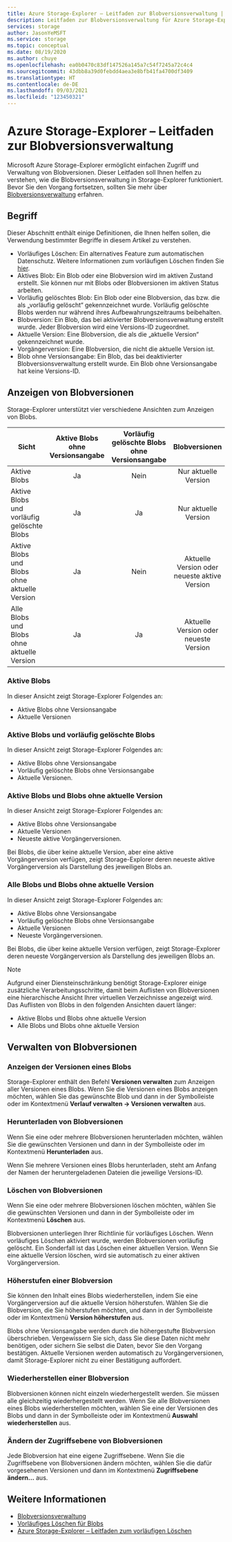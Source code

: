 ```yaml
---
title: Azure Storage-Explorer – Leitfaden zur Blobversionsverwaltung | Microsoft-Dokumentation
description: Leitfaden zur Blobversionsverwaltung für Azure Storage-Explorer
services: storage
author: JasonYeMSFT
ms.service: storage
ms.topic: conceptual
ms.date: 08/19/2020
ms.author: chuye
ms.openlocfilehash: ea0b0470c83df147526a145a7c54f7245a72c4c4
ms.sourcegitcommit: 43dbb8a39d0febdd4aea3e8bfb41fa4700df3409
ms.translationtype: HT
ms.contentlocale: de-DE
ms.lasthandoff: 09/03/2021
ms.locfileid: "123450321"
---
```

# <a name="azure-storage-explorer-blob-versioning-guide"></a>Azure Storage-Explorer – Leitfaden zur Blobversionsverwaltung

Microsoft Azure Storage-Explorer ermöglicht einfachen Zugriff und Verwaltung von Blobversionen. Dieser Leitfaden soll Ihnen helfen zu verstehen, wie die Blobversionsverwaltung in Storage-Explorer funktioniert. Bevor Sie den Vorgang fortsetzen, sollten Sie mehr über [Blobversionsverwaltung](../blobs/versioning-overview.md) erfahren.

## <a name="terminology"></a>Begriff

Dieser Abschnitt enthält einige Definitionen, die Ihnen helfen sollen, die Verwendung bestimmter Begriffe in diesem Artikel zu verstehen.

- Vorläufiges Löschen: Ein alternatives Feature zum automatischen Datenschutz. Weitere Informationen zum vorläufigen Löschen finden Sie [hier](../blobs/soft-delete-blob-overview.md).
- Aktives Blob: Ein Blob oder eine Blobversion wird im aktiven Zustand erstellt. Sie können nur mit Blobs oder Blobversionen im aktiven Status arbeiten.
- Vorläufig gelöschtes Blob: Ein Blob oder eine Blobversion, das bzw. die als „vorläufig gelöscht“ gekennzeichnet wurde. Vorläufig gelöschte Blobs werden nur während ihres Aufbewahrungszeitraums beibehalten.
- Blobversion: Ein Blob, das bei aktivierter Blobversionsverwaltung erstellt wurde. Jeder Blobversion wird eine Versions-ID zugeordnet.
- Aktuelle Version: Eine Blobversion, die als die „aktuelle Version“ gekennzeichnet wurde.
- Vorgängerversion: Eine Blobversion, die nicht die aktuelle Version ist.
- Blob ohne Versionsangabe: Ein Blob, das bei deaktivierter Blobversionsverwaltung erstellt wurde. Ein Blob ohne Versionsangabe hat keine Versions-ID.

## <a name="view-blob-versions"></a>Anzeigen von Blobversionen

Storage-Explorer unterstützt vier verschiedene Ansichten zum Anzeigen von Blobs.

| Sicht | Aktive Blobs ohne Versionsangabe | Vorläufig gelöschte Blobs ohne Versionsangabe | Blobversionen |
| ---- | :----------: | :-----------: | :------------------: |
| Aktive Blobs | Ja | Nein | Nur aktuelle Version |
| Aktive Blobs und vorläufig gelöschte Blobs | Ja | Ja | Nur aktuelle Version |
| Aktive Blobs und Blobs ohne aktuelle Version | Ja | Nein | Aktuelle Version oder neueste aktive Version |
| Alle Blobs und Blobs ohne aktuelle Version | Ja | Ja | Aktuelle Version oder neueste Version |

### <a name="active-blobs"></a>Aktive Blobs

In dieser Ansicht zeigt Storage-Explorer Folgendes an:

- Aktive Blobs ohne Versionsangabe
- Aktuelle Versionen

### <a name="active-blobs-and-soft-deleted-blobs"></a>Aktive Blobs und vorläufig gelöschte Blobs

In dieser Ansicht zeigt Storage-Explorer Folgendes an:

- Aktive Blobs ohne Versionsangabe
- Vorläufig gelöschte Blobs ohne Versionsangabe
- Aktuelle Versionen.

### <a name="active-blobs-and-blobs-without-current-version"></a>Aktive Blobs und Blobs ohne aktuelle Version

In dieser Ansicht zeigt Storage-Explorer Folgendes an:

- Aktive Blobs ohne Versionsangabe
- Aktuelle Versionen
- Neueste aktive Vorgängerversionen. 

Bei Blobs, die über keine aktuelle Version, aber eine aktive Vorgängerversion verfügen, zeigt Storage-Explorer deren neueste aktive Vorgängerversion als Darstellung des jeweiligen Blobs an.

### <a name="all-blobs-and-blobs-without-current-version"></a>Alle Blobs und Blobs ohne aktuelle Version

In dieser Ansicht zeigt Storage-Explorer Folgendes an:

- Aktive Blobs ohne Versionsangabe
- Vorläufig gelöschte Blobs ohne Versionsangabe
- Aktuelle Versionen
- Neueste Vorgängerversionen. 

Bei Blobs, die über keine aktuelle Version verfügen, zeigt Storage-Explorer deren neueste Vorgängerversion als Darstellung des jeweiligen Blobs an.

> [!Note]
> Aufgrund einer Diensteinschränkung benötigt Storage-Explorer einige zusätzliche Verarbeitungsschritte, damit beim Auflisten von Blobversionen eine hierarchische Ansicht Ihrer virtuellen Verzeichnisse angezeigt wird. Das Auflisten von Blobs in den folgenden Ansichten dauert länger:
> 
> - Aktive Blobs und Blobs ohne aktuelle Version
> - Alle Blobs und Blobs ohne aktuelle Version

## <a name="manage-blob-versions"></a>Verwalten von Blobversionen

### <a name="view-versions-of-a-blob"></a>Anzeigen der Versionen eines Blobs

Storage-Explorer enthält den Befehl **Versionen verwalten** zum Anzeigen aller Versionen eines Blobs. Wenn Sie die Versionen eines Blobs anzeigen möchten, wählen Sie das gewünschte Blob und dann in der Symbolleiste oder im Kontextmenü **Verlauf verwalten &rarr; Versionen verwalten** aus.

### <a name="download-blob-versions"></a>Herunterladen von Blobversionen

Wenn Sie eine oder mehrere Blobversionen herunterladen möchten, wählen Sie die gewünschten Versionen und dann in der Symbolleiste oder im Kontextmenü **Herunterladen** aus.

Wenn Sie mehrere Versionen eines Blobs herunterladen, steht am Anfang der Namen der heruntergeladenen Dateien die jeweilige Versions-ID.

### <a name="delete-blob-versions"></a>Löschen von Blobversionen

Wenn Sie eine oder mehrere Blobversionen löschen möchten, wählen Sie die gewünschten Versionen und dann in der Symbolleiste oder im Kontextmenü **Löschen** aus.

Blobversionen unterliegen Ihrer Richtlinie für vorläufiges Löschen. Wenn vorläufiges Löschen aktiviert wurde, werden Blobversionen vorläufig gelöscht. Ein Sonderfall ist das Löschen einer aktuellen Version. Wenn Sie eine aktuelle Version löschen, wird sie automatisch zu einer aktiven Vorgängerversion.

### <a name="promote-blob-version"></a>Höherstufen einer Blobversion

Sie können den Inhalt eines Blobs wiederherstellen, indem Sie eine Vorgängerversion auf die aktuelle Version höherstufen. Wählen Sie die Blobversion, die Sie höherstufen möchten, und dann in der Symbolleiste oder im Kontextmenü **Version höherstufen** aus.

Blobs ohne Versionsangabe werden durch die höhergestufte Blobversion überschrieben. Vergewissern Sie sich, dass Sie diese Daten nicht mehr benötigen, oder sichern Sie selbst die Daten, bevor Sie den Vorgang bestätigen. Aktuelle Versionen werden automatisch zu Vorgängerversionen, damit Storage-Explorer nicht zu einer Bestätigung auffordert.

### <a name="undelete-blob-version"></a>Wiederherstellen einer Blobversion

Blobversionen können nicht einzeln wiederhergestellt werden. Sie müssen alle gleichzeitig wiederhergestellt werden. Wenn Sie alle Blobversionen eines Blobs wiederherstellen möchten, wählen Sie eine der Versionen des Blobs und dann in der Symbolleiste oder im Kontextmenü **Auswahl wiederherstellen** aus.

### <a name="change-access-tier-of-blob-versions"></a>Ändern der Zugriffsebene von Blobversionen

Jede Blobversion hat eine eigene Zugriffsebene. Wenn Sie die Zugriffsebene von Blobversionen ändern möchten, wählen Sie die dafür vorgesehenen Versionen und dann im Kontextmenü **Zugriffsebene ändern...** aus.

## <a name="see-also"></a>Weitere Informationen

* [Blobversionsverwaltung](../blobs/versioning-overview.md)
* [Vorläufiges Löschen für Blobs](../blobs/soft-delete-blob-overview.md)
* [Azure Storage-Explorer – Leitfaden zum vorläufigen Löschen](./storage-explorer-soft-delete.md)